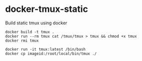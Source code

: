 docker-tmux-static
==================

Build static tmux using docker

    docker build -t tmux .
    docker run --rm tmux cat /tmux/tmux > tmux && chmod +x tmux
    docker rmi tmux  
    
    docker run -it tmux:latest /bin/bash
    docker cp imageid:/root/local/bin/tmux ./
